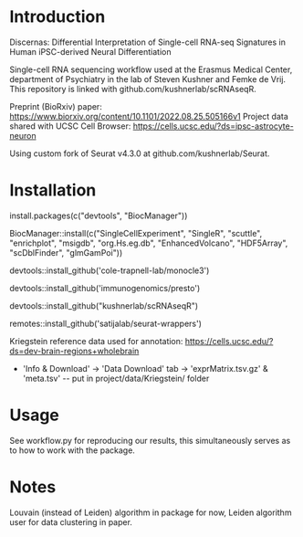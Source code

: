 # Introduction
Discernas: Differential Interpretation of Single-cell RNA-seq Signatures in Human iPSC-derived Neural Differentiation

Single-cell RNA sequencing workflow used at the Erasmus Medical Center, department of Psychiatry in the lab of Steven Kushner and Femke de Vrij. 
This repository is linked with github.com/kushnerlab/scRNAseqR.

Preprint (BioRxiv) paper: https://www.biorxiv.org/content/10.1101/2022.08.25.505166v1
Project data shared with UCSC Cell Browser: https://cells.ucsc.edu/?ds=ipsc-astrocyte-neuron

Using custom fork of Seurat v4.3.0 at github.com/kushnerlab/Seurat.

# Installation
install.packages(c("devtools", "BiocManager"))

BiocManager::install(c("SingleCellExperiment", "SingleR", "scuttle", "enrichplot", "msigdb", "org.Hs.eg.db", "EnhancedVolcano", "HDF5Array", "scDblFinder", "glmGamPoi"))

devtools::install_github('cole-trapnell-lab/monocle3')

devtools::install_github('immunogenomics/presto')

devtools::install_github("kushnerlab/scRNAseqR")

remotes::install_github('satijalab/seurat-wrappers')

Kriegstein reference data used for annotation: https://cells.ucsc.edu/?ds=dev-brain-regions+wholebrain
- 'Info & Download' -> 'Data Download' tab -> 'exprMatrix.tsv.gz' & 'meta.tsv'
-- put in project/data/Kriegstein/ folder

# Usage
See workflow.py for reproducing our results, this simultaneously serves as to how to work with the package.

# Notes
Louvain (instead of Leiden) algorithm in package for now, Leiden algorithm user for data clustering in paper.
